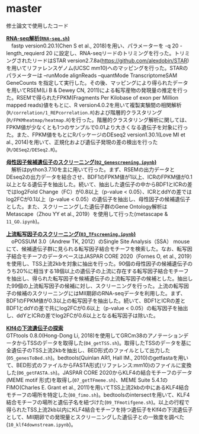 # master
修士論文で使用したコード<br>

<u>**RNA-seq解析(`RNA-seq.sh`)**</u><br>
　fastp version0.20.1(Chen S et al., 2018)を用い、パラメーターを -q 20 -length_requierd 20 に設定し、RNA-seqリードのトリミングを行った。トリミングされたリードはSTAR version2.7.8a(https://github.com/alexdobin/STAR)を用いてリファレンスゲノム(UCSC mm10)へのマッピングを行った。STARのパラメーターは –runMode alignReads –quantMode TranscriptomeSAM GeneCounts を指定して実行した。その後、マッピングにより得られたデータを用いてRSEM(Li B & Dewey CN, 2011)による転写産物の発現量の推定を行った。RSEMで得られたFPKM(Fragments Per Kilobase of exon per Million mapped reads)値をもとに、R version4.0.2を用いて複製実験間の相関解析(`R/correlation/1_REPcorrelation.R`)および階層的クラスタリング(`R/FPKMheatmap/heatmap.R`)を行った。階層的クラスタリング解析に関しては、FPKM値が少なくとも1つのサンプルで0.01より大きくなる遺伝子を対象に行った。また、FPKM値をもとにRパッケージのDEseq2 version1.30.1(Love MI et al., 2014)を用いて、正規化および遺伝子発現の差の検出を行った(`R/DESeq2/DESeq2.R`)。

<u>**母性因子候補遺伝子のスクリーニング(`02_Genescreening.ipynb`)**</u><br>
　解析はpython3.7.10を主に用いて行った。まず、RSEMの出力データとDEseq2の出力データを結合させ、BDF1のFPKM値が1以上、ICRのFPKM値が0.1以上となる遺伝子を抽出した。続いて、抽出した遺伝子の中からBDF1とICRの差ではlog2Fold Change（FC）が0.8以上（p-value < 0.05）、ICRとddYの差ではlog2FCが0.1以上（p-value < 0.05）の遺伝子を抽出し、母性因子の候補遺伝子とした。また、スクリーニングした遺伝子群のGene Ontology解析はMetascape（Zhou YY et al., 2019）を使用して行った(metascape & `11_GO.ipynb`)。
 
<u>**上流転写因子のスクリーニング(`03_TFscreening.ipynb`)**</u><br>
　oPOSSUM 3.0（Andrew TK, 2012）のSingle Site Analysis（SSA） mouseにて、候補遺伝子群に見られる転写因子結合モチーフを検索した。なお、転写因子結合モチーフのデータベースはJASPAR CORE 2020（Fornes O, et al., 2019）を使用し、TSS上流2kbを対象に抽出を行った。90個の母性因子の候補遺伝子のうち20%に相当する18個以上の遺伝子の上流に存在する転写因子結合モチーフを抽出し、得られた転写因子を候補遺伝子の上流転写因子の候補とした。抽出した99個の上流転写因子の候補に対し、スクリーニングを行った。上流の転写因子の候補のスクリーニングにはMⅡ期卵のRNA-seqデータを利用した。まず、BDF1のFPKM値が0.3以上の転写因子を抽出した。続いて、BDF1とICRの差とBDF1とddYの差で共にlog2FCが0.6以上（p-value < 0.05）の転写因子を抽出し、ddYとICRの差でlog2FCが0.6以上となる転写因子は除いた。

<u>**Klf4の下流遺伝子の探索**</u><br>
GTFtools 0.8.0(Hong-Dong Li, 2018)を使用してGRCm38のアノテーションデータからTSSのデータを取得した(`04_getTSS.sh`)。取得したTSSのデータを基に全遺伝子のTSS上流2kbを抽出し、BED形式のファイルとして出力した(`05_genesToBed.sh`)。bedtools(Quinlan AR1, Hall IM., 2010)のgetfastaを用いて、BED形式のファイルからFASTA形式(リファレンス:mm10)のファイルに変換した(`06_getFASTA.sh`)。JASPAR CORE 2020からKLF4の結合モチーフのデータ(MEME motif 形式)を取得し(`07_getTFmeme.sh`)、MEME Suite 5.4.1のFIMO(Charles E. Grant et al., 2011)を用いてTSS上流2kbの中にあるKLF4結合モチーフの場所を特定した(`08_fimo.sh`)。bedtoolsのintersectを用いて、KLF4結合モチーフの場所と遺伝子名を紐づけた(`09_TFmotifgene.sh`)。以上の行程で得られたTSS上流2kb以内にKLF4結合モチーフを持つ遺伝子をKlf4の下流遺伝子として、MⅡ期卵での発現量とスクリーニングした遺伝子との一致度を調べた(`10_klf4downstream.ipynb`)。

